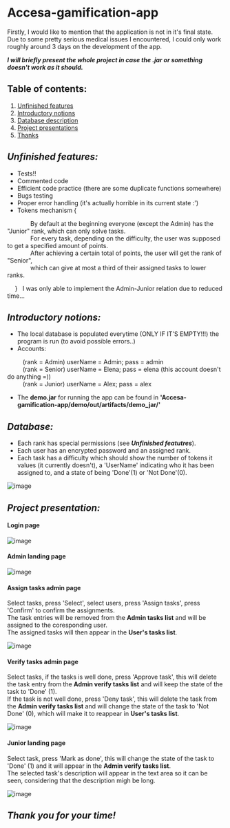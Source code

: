 # Accesa-gamification-app

Firstly, I would like to mention that the application is not in it's final state. Due to some pretty serious medical issues I encountered, I could only work roughly around 3 days on the development of the app.

***I will briefly present the whole project in case the .jar or something doesn't work as it should.***

## Table of contents:
1. [ Unfinished features ](#unfinished)
2. [ Introductory notions ](#intro)
3. [ Database description ](#db)
4. [ Project presentations ](present)
5. [ Thanks ](thx)

<a name="unfinished"></a>
## ***Unfinished features:***
  - Tests!!
  - Commented code
  - Efficient code practice (there are some duplicate functions somewhere)
  - Bugs testing
  - Proper error handling (it's actually horrible in its current state :')
  - Tokens mechanism {<br>
<p>
      &emsp; &emsp; &emsp; By default at the beginning everyone (except the Admin) has the "Junior" rank, which can only solve tasks.<br>
      &emsp; &emsp; &emsp; For every task, depending on the difficulty, the user was supposed to get a specified amount of points.<br>
      &emsp; &emsp; &emsp; After achieving a certain total of points, the user will get the rank of "Senior",<br>
      &emsp; &emsp; &emsp; which can give at most a third of their assigned tasks to lower ranks.<br>

  &emsp; } &nbsp; I was only able to implement the Admin-Junior relation due to reduced time...
</p>

<a name="intro"></a>
## ***Introductory notions:***
  - The local database is populated everytime (ONLY IF IT'S EMPTY!!!) the program is run (to avoid possible errors..)
  - Accounts: 
<p>
      &emsp; &emsp; (rank = Admin) userName = Admin; pass = admin <br>
      &emsp; &emsp; (rank = Senior) userName = Elena; pass = elena (this account doesn't do anything =)) <br>
      &emsp; &emsp; (rank = Junior) userName = Alex; pass = alex <br>
</p>

  - The **demo.jar** for running the app can be found in **'Accesa-gamification-app/demo/out/artifacts/demo_jar/'**

<a name="db"></a>
## ***Database:***
  - Each rank has special permissions (see ***Unfinished featutres***).
  - Each user has an encrypted password and an assigned rank.
  - Each task has a difficulty which should show the number of tokens it values (it currently doesn't), a 'UserName' indicating who it has been assigned to, and a state of being 'Done'(1) or 'Not Done'(0).

![image](https://user-images.githubusercontent.com/35970991/231394015-f3896f55-0969-4db5-a7a0-bb6238af29d9.png)

<a name="present"></a>
## ***Project presentation:***

#### Login page
![image](https://user-images.githubusercontent.com/35970991/231394692-7b99f021-4a14-4a46-9734-e940560a6ed3.png)

#### Admin landing page
![image](https://user-images.githubusercontent.com/35970991/231394909-6c99c25b-b896-4c5c-9f65-2ed2fe99d8fc.png)

#### Assign tasks admin page

Select tasks, press 'Select', select users, press 'Assign tasks', press 'Confirm' to confirm the assignments.<br>
The task entries will be removed from the **Admin tasks list** and will be assigned to the coresponding user.<br>
The assigned tasks will then appear in the **User's tasks list**.<br>

![image](https://user-images.githubusercontent.com/35970991/231398399-59e051e4-2bcc-4055-af60-cfc2d3af9010.png)

#### Verify tasks admin page

Select tasks, if the tasks is well done, press 'Approve task', this will delete the task entry from the **Admin verify tasks list** and will keep the state of the task to 'Done' (1).<br>
If the task is not well done, press 'Deny task', this will delete the task from the **Admin verify tasks list** and will change the state of the task to 'Not Done' (0), which will make it to reappear in **User's tasks list**.<br>

![image](https://user-images.githubusercontent.com/35970991/231398258-daf5fba2-994b-48a3-93c9-9bfc450f1c20.png)


#### Junior landing page

Select task, press 'Mark as done', this will change the state of the task to 'Done' (1) and it will appear in the **Admin verify tasks list**.<br>
The selected task's description will appear in the text area so it can be seen, considering that the description migh be long.<br>

![image](https://user-images.githubusercontent.com/35970991/231398779-958a9341-5bea-4278-b16e-ff93980fdbce.png)

<a name="thx"></a>
## ***Thank you for your time!***
